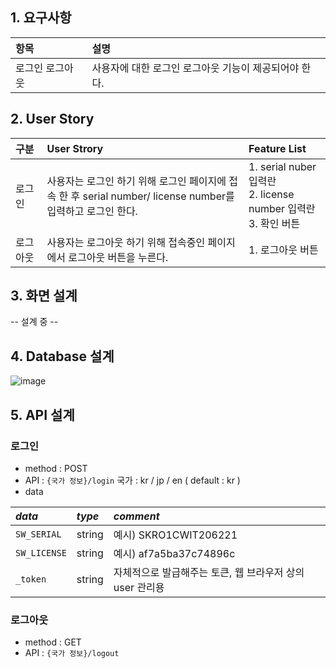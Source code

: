 ## 1. 요구사항

|항목|설명|
|:---|:---|
|로그인 로그아웃| 사용자에 대한 로그인 로그아웃 기능이 제공되어야 한다.|

## 2. User Story 

| 구분 | User Strory | Feature List |
|:---|:---|:---|
|로그인|사용자는 로그인 하기 위해 로그인 페이지에 접속 한 후 serial number/ license number를<br/>입력하고 로그인 한다.|1. serial nuber입력란<br/>2. license number 입력란<br/>3. 확인 버튼|
|로그아웃|사용자는 로그아웃 하기 위해 접속중인 페이지에서 로그아웃 버튼을 누른다.|1. 로그아웃 버튼|

## 3. 화면 설계

-- 설계 중 --

## 4. Database 설계

![image](https://user-images.githubusercontent.com/88424067/196349358-8030385e-ed3f-4851-af7f-5a56000f28c3.png)

## 5. API 설계

### 로그인

* method : POST
* API : `{국가 정보}/login`
  국가 : kr / jp / en ( default : kr )
* data

| *data* | *type* | *comment* |
|:---|:---|:---|
| `SW_SERIAL` | string | 예시) SKRO1CWIT206221 |
| `SW_LICENSE` | string | 예시) af7a5ba37c74896c |
| `_token`  | string | 자체적으로 발급해주는 토큰, 웹 브라우저 상의 user 관리용 |

### 로그아웃

* method : GET
* API : `{국가 정보}/logout`
